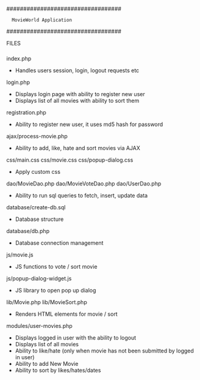 ##################################

      MovieWorld Application

##################################


FILES
#####

index.php
* Handles users session, login, logout requests etc

login.php
* Displays login page with ability to register new user
* Displays list of all movies with ability to sort them

registration.php
* Ability to register new user, it uses md5 hash for password

ajax/process-movie.php
* Ability to add, like, hate and sort movies via AJAX

css/main.css
css/movie.css
css/popup-dialog.css
* Apply custom css

dao/MovieDao.php
dao/MovieVoteDao.php
dao/UserDao.php
* Ability to run sql queries to fetch, insert, update data 

database/create-db.sql
* Database structure

database/db.php
* Database connection management

js/movie.js
* JS functions to vote / sort movie
 
js/popup-dialog-widget.js
* JS library to open pop up dialog

lib/Movie.php
lib/MovieSort.php
* Renders HTML elements for movie / sort

modules/user-movies.php
* Displays logged in user with the ability to logout
* Displays list of all movies
* Ability to like/hate (only when movie has not been submitted by logged in user)
* Ability to add New Movie
* Ability to sort by likes/hates/dates


